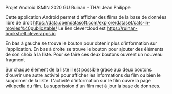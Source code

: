 Projet Android ISMIN 2020
GU Ruinan - THAI Jean Philippe

Cette application Android permet d'afficher des films de la base de données libre de droit https://data.opendatasoft.com/explore/dataset/cats-in-movies%40public/table/
Le lien clevercloud est https://ruinan-bookshelf.cleverapps.io

En bas à gauche se trouve le bouton pour obtenir plus d'information sur l'application.
En bas à droite se trouve le bouton pour ajouter des éléments de son choix à la liste.
Pour se faire ces deux boutons ouvrent un nouveau fragment

Sur chaque élément de la liste il est possible grâce aux deux boutons d'ouvrir une autre activité pour afficher les informations du film ou bien le supprimer de la liste.
L'activité d'information sur le film ouvre la page wikipedia du film.
La supprission d'un film met à jour la base de données.
